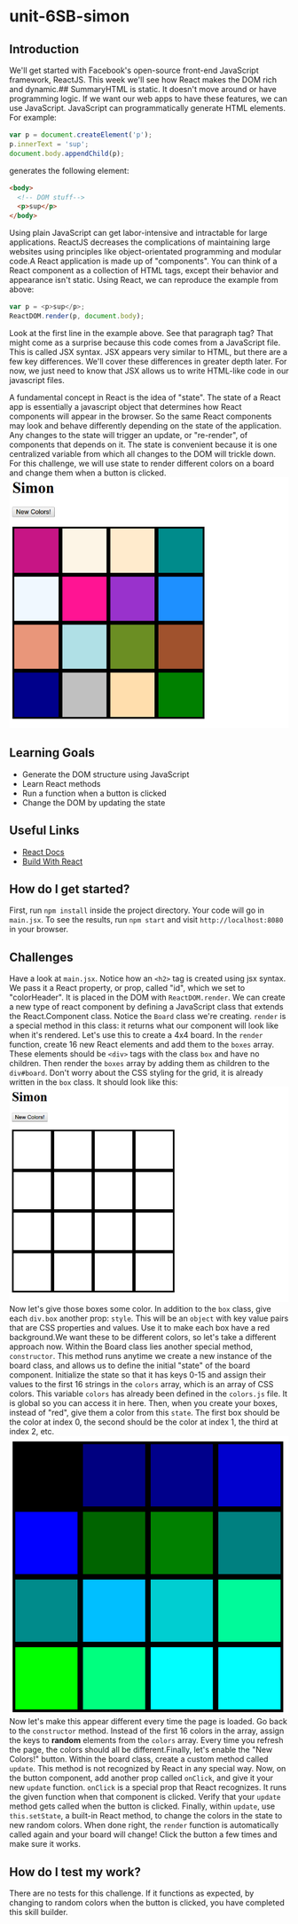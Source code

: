 # unit-6SB-simon
## Introduction
We'll get started with Facebook's open-source front-end JavaScript framework, ReactJS. This week we'll see how React makes the DOM rich and dynamic.## SummaryHTML is static. It doesn't move around or have programming logic. If we want our web apps to have these features, we can use JavaScript. JavaScript can programmatically generate HTML elements. For example:

```javascript
var p = document.createElement('p');
p.innerText = 'sup';
document.body.appendChild(p);
```

generates the following element:

```html
<body>
  <!-- DOM stuff-->
  <p>sup</p>
</body>
```

Using plain JavaScript can get labor-intensive and intractable for large applications. ReactJS decreases the complications of maintaining large websites using principles like object-orientated programming and modular code.A React application is made up of "components". You can think of a React component as a collection of HTML tags, except their behavior and appearance isn't static. Using React, we can reproduce the example from above:

```javascript
var p = <p>sup</p>;
ReactDOM.render(p, document.body);
```

Look at the first line in the example above. See that paragraph tag? That might come as a surprise because this code comes from a JavaScript file. This is called JSX syntax. JSX appears very similar to HTML, but there are a few key differences. We'll cover these differences in greater depth later. For now, we just need to know that JSX allows us to write HTML-like code in our javascript files.

A fundamental concept in React is the idea of "state". The state of a React app is essentially a javascript object that determines how React components will appear in the browser. So the same React components may look and behave differently depending on the state of the application. Any changes to the state will trigger an update, or "re-render", of components that depends on it. The state is convenient because it is one centralized variable from which all changes to the DOM will trickle down. For this challenge, we will use state to render different colors on a board and change them when a button is clicked.![color2](./imgs/color2.png)

## Learning Goals
* Generate the DOM structure using JavaScript
* Learn React methods
* Run a function when a button is clicked
* Change the DOM by updating the state

## Useful Links
* [React Docs](https://facebook.github.io/react/docs/react-component.html)
* [Build With React](http://buildwithreact.com/tutorial)

## How do I get started?
First, run `npm install` inside the project directory.
Your code will go in `main.jsx`. To see the results, run `npm start` and visit `http://localhost:8080` in your browser.
## Challenges
Have a look at `main.jsx`. Notice how an `<h2>` tag is created using jsx syntax. We pass it a React property, or prop, called "id", which we set to "colorHeader". It is placed in the DOM with `ReactDOM.render`. We can create a new type of react component by defining a JavaScript class that extends the React.Component class. Notice the `Board` class we're creating. `render` is a special method in this class: it returns what our component will look like when it's rendered. Let's use this to create a 4x4 board. In the `render` function, create 16 new React elements and add them to the `boxes` array. These elements should be `<div>` tags with the class `box` and have no children. Then render the `boxes` array by adding them as children to the `div#board`. Don't worry about the CSS styling for the grid, it is already written in the `box` class. It should look like this:![grid](./imgs/grid.png)Now let's give those boxes some color. In addition to the `box` class, give each `div.box` another prop: `style`. This will be an `object` with key value pairs that are CSS properties and values. Use it to make each box have a red background.We want these to be different colors, so let's take a different approach now. Within the Board class lies another special method, `constructor`. This method runs anytime we create a new instance of the board class, and allows us to define the initial "state" of the board component. Initialize the state so that it has keys 0-15 and assign their values to the first 16 strings in the `colors` array, which is an array of CSS colors. This variable `colors` has already been defined in the `colors.js` file. It is global so you can access it in here. Then, when you create your boxes, instead of "red", give them a color from this `state`. The first box should be the color at index 0, the second should be the color at index 1, the third at index 2, etc.![color1](./imgs/color1.png)
Now let's make this appear different every time the page is loaded. Go back to the `constructor` method. Instead of the first 16 colors in the array, assign the keys to **random** elements from the `colors` array. Every time you refresh the page, the colors should all be different.Finally, let's enable the "New Colors!" button. Within the board class, create a custom method called `update`. This method is not recognized by React in any special way. Now, on the button component, add another prop called `onClick`, and give it your new `update` function. `onClick` is a special prop that React recognizes. It runs the given function when that component is clicked. Verify that your `update` method gets called when the button is clicked. Finally, within `update`, use `this.setState`, a built-in React method, to change the colors in the state to new random colors. When done right, the `render` function is automatically called again and your board will change! Click the button a few times and make sure it works.

## How do I test my work?
There are no tests for this challenge. If it functions as expected, by changing to random colors when the button is clicked, you have completed this skill builder.

